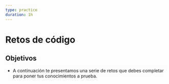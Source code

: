 ```yaml
---
type: practice
duration: 1h
---
```


# Retos de código

## Objetivos

- A continuación te presentamos una serie de retos que debes completar para
  poner tus conocimientos a prueba.
